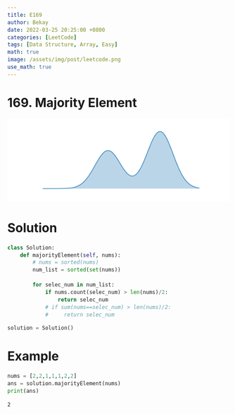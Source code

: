 ```yaml
---
title: E169
author: Bekay
date: 2022-03-25 20:25:00 +0800
categories: [LeetCode]
tags: [Data Structure, Array, Easy]
math: true
image: /assets/img/post/leetcode.png
use_math: true
---
```


# 169. Majority Element

![ex_screenshot](/assets/img/post/220326-1.png)

# Solution


```python
class Solution:
    def majorityElement(self, nums):
        # nums = sorted(nums)
        num_list = sorted(set(nums))
        
        for selec_num in num_list:
            if nums.count(selec_num) > len(nums)/2:
                return selec_num
            # if sum(nums==selec_num) > len(nums)/2:
            #     return selec_num
```


```python
solution = Solution()
```

# Example


```python
nums = [2,2,1,1,1,2,2]
ans = solution.majorityElement(nums)
print(ans)
```

    2

